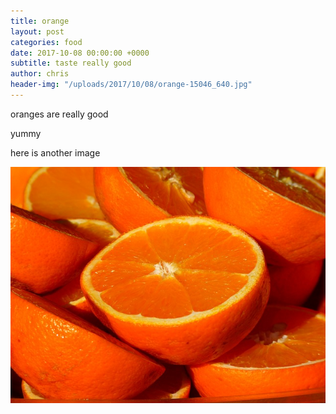 ```yaml
---
title: orange
layout: post
categories: food
date: 2017-10-08 00:00:00 +0000
subtitle: taste really good
author: chris
header-img: "/uploads/2017/10/08/orange-15046_640.jpg"
---
```



oranges are really good

yummy

here is another image

![](/uploads/2017/10/08/orange-15046_640.jpg)

